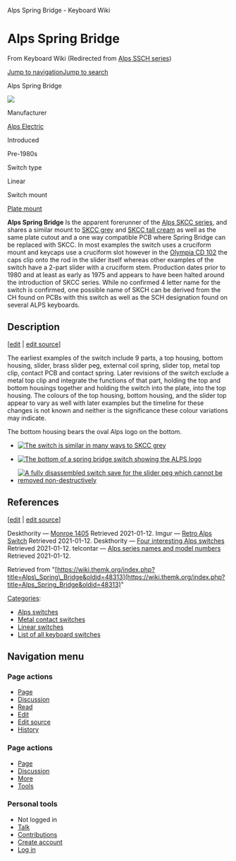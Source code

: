 Alps Spring Bridge - Keyboard Wiki

Alps Spring Bridge
==================

From Keyboard Wiki (Redirected from [Alps SSCH series](https://wiki.themk.org/index.php?title=Alps_SSCH_series&redirect=no "Alps SSCH series")) 

[Jump to navigation](https://wiki.themk.org/index.php/Alps_SSCH_series#column-one)[Jump to search](https://wiki.themk.org/index.php/Alps_SSCH_series#searchInput)

Alps Spring Bridge

[![](https://wiki.themk.org/images/thumb/5/59/SSCH_White_Metal.jpg/500px-SSCH_White_Metal.jpg)](https://wiki.themk.org/index.php/File:SSCH_White_Metal.jpg)

Manufacturer

[Alps Electric](https://wiki.themk.org/index.php/Alps_Electric "Alps Electric")

Introduced

Pre-1980s

Switch type

Linear

Switch mount

[Plate mount](https://wiki.themk.org/index.php/Plate_mount "Plate mount")

**Alps Spring Bridge** Is the apparent forerunner of the [Alps SKCC series](https://wiki.themk.org/index.php/Alps_SKCC_series "Alps SKCC series"), and shares a similar mount to [SKCC grey](https://wiki.themk.org/index.php/Alps_SKCC_Grey "Alps SKCC Grey") and [SKCC tall cream](https://wiki.themk.org/index.php/Alps_SKCC_Tall_Cream "Alps SKCC Tall Cream") as well as the same plate cutout and a one way compatible PCB where Spring Bridge can be replaced with SKCC.<ref name="Monroe 1405" /> In most examples the switch uses a cruciform mount and keycaps use a cruciform slot however in the [Olympia CD 102](https://wiki.themk.org/index.php?title=Olympia_CD_102&action=edit&redlink=1 "Olympia CD 102 (page does not exist)") the caps clip onto the rod in the slider itself whereas other examples of the switch have a 2-part slider with a cruciform stem.<ref name="Retro Alps Switch" /> Production dates prior to 1980 and at least as early as 1975 and appears to have been halted around the introduction of SKCC series. While no confirmed 4 letter name for the switch is confirmed, one possible name of SKCH can be derived from the CH found on PCBs with this switch as well as the SCH designation found on several ALPS keyboards.<ref name="Alps series names and model numbers" />

Description
-----------

\[[edit](https://wiki.themk.org/index.php?title=Alps_Spring_Bridge&veaction=edit&section=1 "Edit section: Description") | [edit source](https://wiki.themk.org/index.php?title=Alps_Spring_Bridge&action=edit&section=1 "Edit section's source code: Description")\]

The earliest examples of the switch include 9 parts, a top housing, bottom housing, slider, brass slider peg, external coil spring, slider top, metal top clip, contact PCB and contact spring. Later revisions of the switch exclude a metal top clip and integrate the functions of that part, holding the top and bottom housings together and holding the switch into the plate, into the top housing. The colours of the top housing, bottom housing, and the slider top appear to vary as well with later examples but the timeline for these changes is not known and neither is the significance these colour variations may indicate.<ref name="Four interesting Alps switches" />

The bottom housing bears the oval Alps logo on the bottom.

*   [![The switch is similar in many ways to SKCC grey](https://wiki.themk.org/images/thumb/8/80/SSCH_White_Metal_with_SKCC_Grey.jpg/240px-SSCH_White_Metal_with_SKCC_Grey.jpg)](https://wiki.themk.org/index.php/File:SSCH_White_Metal_with_SKCC_Grey.jpg) 
    
*   [![The bottom of a spring bridge switch showing the ALPS logo](https://wiki.themk.org/images/thumb/2/25/SSCH_White_Metal_Bottom.jpg/240px-SSCH_White_Metal_Bottom.jpg)](https://wiki.themk.org/index.php/File:SSCH_White_Metal_Bottom.jpg) 
    
*   [![A fully disassembled switch save for the slider peg which cannot be removed non-destructively](https://wiki.themk.org/images/thumb/3/3e/SSCH_White_Metal_Disassembled.jpg/240px-SSCH_White_Metal_Disassembled.jpg)](https://wiki.themk.org/index.php/File:SSCH_White_Metal_Disassembled.jpg) 
    

References
----------

\[[edit](https://wiki.themk.org/index.php?title=Alps_Spring_Bridge&veaction=edit&section=2 "Edit section: References") | [edit source](https://wiki.themk.org/index.php?title=Alps_Spring_Bridge&action=edit&section=2 "Edit section's source code: References")\]

<references> <ref name="Monroe 1405">Deskthority — [Monroe 1405](https://deskthority.net/viewtopic.php?f=62&t=25106) Retrieved 2021-01-12.</ref> <ref name="Retro Alps Switch">Imgur — [Retro Alps Switch](https://imgur.com/gallery/IMTsl) Retrieved 2021-01-12.</ref> <ref name="Four interesting Alps switches">Deskthority — [Four interesting Alps switches](https://deskthority.net/viewtopic.php?f=62&t=22325) Retrieved 2021-01-12.</ref> <ref name="Alps series names and model numbers">telcontar — [Alps series names and model numbers](https://telcontar.net/KBK/Alps/model_numbers) Retrieved 2021-01-12.</ref> </references>

Retrieved from "[https://wiki.themk.org/index.php?title=Alps\_Spring\_Bridge&oldid=48313](https://wiki.themk.org/index.php?title=Alps_Spring_Bridge&oldid=48313)"

[Categories](https://wiki.themk.org/index.php/Special:Categories "Special:Categories"):

*   [Alps switches](https://wiki.themk.org/index.php/Category:Alps_switches "Category:Alps switches")
*   [Metal contact switches](https://wiki.themk.org/index.php/Category:Metal_contact_switches "Category:Metal contact switches")
*   [Linear switches](https://wiki.themk.org/index.php/Category:Linear_switches "Category:Linear switches")
*   [List of all keyboard switches](https://wiki.themk.org/index.php/Category:List_of_all_keyboard_switches "Category:List of all keyboard switches")

Navigation menu
---------------

### Page actions

*   [Page](https://wiki.themk.org/index.php/Alps_Spring_Bridge "View the content page [c]")
*   [Discussion](https://wiki.themk.org/index.php?title=Talk:Alps_Spring_Bridge&action=edit&redlink=1 "Discussion about the content page (page does not exist) [t]")
*   [Read](https://wiki.themk.org/index.php/Alps_Spring_Bridge)
*   [Edit](https://wiki.themk.org/index.php?title=Alps_Spring_Bridge&veaction=edit "Edit this page [v]")
*   [Edit source](https://wiki.themk.org/index.php?title=Alps_Spring_Bridge&action=edit "Edit the source code of this page [e]")
*   [History](https://wiki.themk.org/index.php?title=Alps_Spring_Bridge&action=history "Past revisions of this page [h]")

### Page actions

*   [Page](https://wiki.themk.org/index.php/Alps_Spring_Bridge "Page")
*   [Discussion](https://wiki.themk.org/index.php?title=Talk:Alps_Spring_Bridge&action=edit&redlink=1 " (page does not exist)")
*   [More](https://wiki.themk.org/index.php/Alps_SSCH_series#p-cactions)
*   [Tools](https://wiki.themk.org/index.php/Alps_SSCH_series#p-tb "Tools")

### Personal tools

*   Not logged in
*   [Talk](https://wiki.themk.org/index.php/Special:MyTalk "Discussion about edits from this IP address [n]")
*   [Contributions](https://wiki.themk.org/index.php/Special:MyContributions "A list of edits made from this IP address [y]")
*   [Create account](https://wiki.themk.org/index.php?title=Special:CreateAccount&returnto=Alps+Spring+Bridge "You are encouraged to create an account and log in; however, it is not mandatory")
*   [Log in](https://wiki.themk.org/index.php?title=Special:UserLogin&returnto=Alps+Spring+Bridge "You are encouraged to log in; however, it is not mandatory [o]")

[](https://wiki.themk.org/index.php/Main_Page) [](https://wiki.themk.org/index.php/Alps_SSCH_series#sidebar "Jump to navigation")[](https://wiki.themk.org/index.php/Alps_SSCH_series#p-personal "user tools")[](https://wiki.themk.org/index.php/Alps_SSCH_series#globalWrapper "back to top")